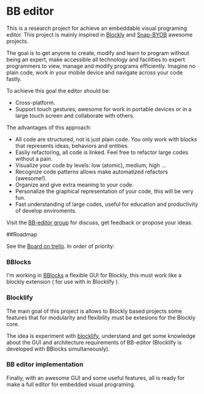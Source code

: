 # BB editor

This is a research project for achieve an embeddable visual programing editor. This project is mainly inspired in [Blockly][blockly-git] and [Snap-BYOB][snap-git] awesome projects.

The goal is to get anyone to create, modify and learn to program without being an expert, make accessible all technology and facilities to expert programmers to view, manage and modify programs efficiently. Imagine no plain code, work in your mobile device and navigate across your code fastly.

To achieve this goal the editor should be:

- Cross-platform.
- Support touch gestures, awesome for work in portable devices or in a large touch screen and collaborate with others.

The advantages of this approach:

- All code are structured, not is just plain code. You only work with blocks that represents ideas, behaviors and entities.
- Easliy refactoring, all code is linked. Feel free to refactor large codes without a pain.
- Visualize your code by levels: low (atomic), medium, high ...
- Recognize code patterns allows make automatized refactors (awesome!).
- Organize and give extra meaning to your code.
- Personalize the graphical representation of your code, this will be very fun.
- Fast understanding of large codes, useful for education and productivity of develop enviroments.

Visit the [BB-editor group][BB-editor-group] for discuss, get feedback or propose your ideas.

[BB-editor-group]: https://groups.google.com/forum/#!forum/bb-editor
[blockly-git]: https://github.com/google/blockly
[snap-git]: https://github.com/jmoenig/Snap--Build-Your-Own-Blocks

##Roadmap

See the [Board on trello][BB-editor-trello]. In order of priority:

[BB-editor-trello]: https://trello.com/b/B7bNibhe/bb-editor

### BBlocks

I'm working in [BBlocks][BBlocks-git] a flexible GUI for Blockly, this must work like a blockly extension ( for use with in Blocklify ).

[BBlocks-git]: https://github.com/carloslfu/BBlocks.js

### Blocklify

The main goal of this project is allows to Blockly based projects some features that for modularity and flexibility must be extesions for the Blockly core.

The idea is experiment with [blocklify][blocklify-git], understand and get some knowledge about the GUI and architecture requirements of BB-editor (Blocklify is developed with BBlocks simultaneously).

[blocklify-git]: https://github.com/carloslfu/blocklify

### BB editor implementation

Finally, with an awesome GUI and some useful features, all is ready for make a full editor for embedded visual programing.
